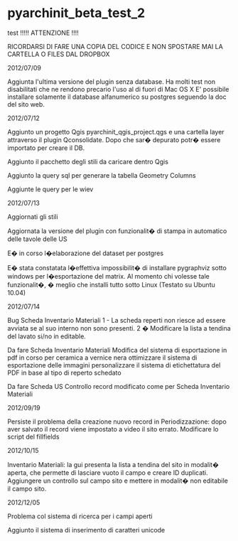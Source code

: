 pyarchinit_beta_test_2
======================
test
!!!!! ATTENZIONE !!!!

RICORDARSI DI FARE UNA COPIA DEL CODICE E NON SPOSTARE MAI LA CARTELLA O FILES DAL DROPBOX 



2012/07/09

Aggiunta l'ultima versione del plugin senza database.
Ha molti test non disabilitati che ne rendono precario l'uso al di fuori di Mac OS X
E' possibile installare solamente il database alfanumerico su postgres seguendo la doc del sito web.

2012/07/12

Aggiunto un progetto Qgis pyarchinit_qgis_project.qgs e una cartella layer attraverso il plugin Qconsolidate. Dopo che sar� depurato potr� essere importato per creare il DB.

Aggiunto il pacchetto degli stili da caricare dentro Qgis

Aggiunto la query sql per generare la tabella Geometry Columns

Aggiunte le query per le wiev

2012/07/13



Aggiornati gli stili

Aggiornata la versione del plugin con funzionalit� di stampa in automatico delle tavole delle US

E� in corso l�elaborazione del dataset per postgres

E� stata constatata l�effettiva impossibilit� di installare pygraphviz sotto windows per l�esportazione del matrix. Al momento chi volesse tale funzionalit�, � meglio che installi tutto sotto Linux (Testato su Ubuntu 10.04)


2012/07/14
	
Bug Scheda Inventario Materiali
1 - La scheda reperti non riesce ad essere avviata se al suo interno non sono presenti.
2 � Modificare la lista a tendina del lavato si/no in editable.

Da fare Scheda Inventario Materiali
Modifica del sistema di esportazione in pdf in corso per ceramica a vernice nera
ottimizzare il sistema di esportazione delle immagini
personalizzare il sistema di etichettatura del PDF in base al tipo di reperto schedato


Da fare Scheda US
Controllo record modificato come per Scheda Inventario Materiali

2012/09/19

Persiste il problema della creazione nuovo record in Periodizzazione: dopo aver salvato il record viene impostato a video il sito errato.
Modificare lo script del fillfields

2012/10/15

Inventario Materiali: la gui presenta la lista a tendina del sito in modalit� aperta, che permette di lasciare vuoto il campo e creare ID duplicati. Aggiungere un controllo sul campo sito e mettere in modalit� non editabile il campo sito.

2012/12/05

Problema col sistema di ricerca per i campi aperti

Aggiunto il sistema di inserimento di caratteri unicode
